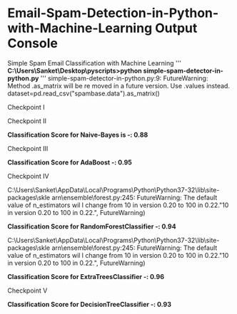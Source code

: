# Email-Spam-Detection-in-Python-with-Machine-Learning Output Console 
Simple Spam Email Classification with Machine Learning
'''
**C:\Users\Sanket\Desktop\pyscripts>python simple-spam-detector-in-python.py**
'''
simple-spam-detector-in-python.py:9: FutureWarning: Method .as_matrix will be re
moved in a future version. Use .values instead. dataset=pd.read_csv("spambase.data").as_matrix()

Checkpoint I

Checkpoint II

**Classification Score for Naive-Bayes is -: 0.88**

Checkpoint III

**Classification Score for AdaBoost -:  0.95**

Checkpoint IV


C:\Users\Sanket\AppData\Local\Programs\Python\Python37-32\lib\site-packages\skle
arn\ensemble\forest.py:245: FutureWarning: The default value of n_estimators wil
l change from 10 in version 0.20 to 100 in 0.22."10 in version 0.20 to 100 in 0.22.", FutureWarning)


**Classification Score for RandomForestClassifier -:  0.94**

C:\Users\Sanket\AppData\Local\Programs\Python\Python37-32\lib\site-packages\skle
arn\ensemble\forest.py:245: FutureWarning: The default value of n_estimators wil
l change from 10 in version 0.20 to 100 in 0.22."10 in version 0.20 to 100 in 0.22.", FutureWarning)


**Classification Score for ExtraTreesClassifier -:  0.96**

Checkpoint V

**Classification Score for DecisionTreeClassifier -:  0.93**











